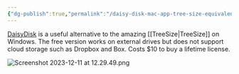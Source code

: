 ```yaml
---
{"dg-publish":true,"permalink":"/daisy-disk-mac-app-tree-size-equivalent-on-the-mac/","noteIcon":"2"}
---
```


[DaisyDisk](https://daisydiskapp.com/) is a useful alternative to the amazing [[TreeSize\|TreeSize]] on Windows. The free version works on external drives but does not support cloud storage such as Dropbox and Box. Costs $10 to buy a lifetime license. 



![Screenshot 2023-12-11 at 12.29.49.png](/img/user/_attachments/_OB/Screenshot%202023-12-11%20at%2012.29.49.png)